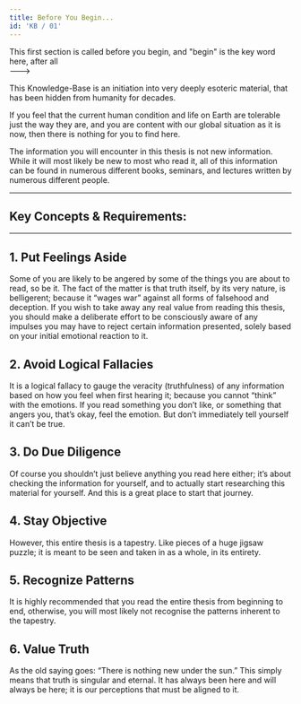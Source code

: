 ```yaml
---
title: Before You Begin...
id: 'KB / 01'
---
```


This first section is called before you begin, and "begin" is the key word here, after all  
--->

<span class="desc">This Knowledge-Base is an initiation into very deeply esoteric material, that has been hidden from humanity for decades.</span>

If you feel that the current human condition and life on Earth are tolerable just the way they are, and you are content with our global situation as it is now, then there is nothing for you to find here. 

The information you will encounter in this thesis is not new information. While it will most likely be new to most who read it, all of this information can be found in numerous different books, seminars, and lectures written by numerous different people.


<hr class="border-b">

## Key Concepts & Requirements:

<hr class="my-8 border-b-4">

## 1. Put Feelings Aside

Some of you are likely to be angered by some of the things you are about to read, so be it. The fact of the matter is that truth itself, by its very nature, is belligerent; because it “wages war” against all forms of falsehood and deception. If you wish to take away any real value from reading this thesis, you should make a deliberate effort to be consciously aware of any impulses you may have to reject certain information presented, solely based on your initial emotional reaction to it.

## 2. Avoid Logical Fallacies

It is a logical fallacy to gauge the veracity (truthfulness) of any information based on how you feel when first hearing it; because you cannot “think” with the emotions. If you read something you don’t like, or something that angers you, that’s okay, feel the emotion.
But don’t immediately tell yourself it can’t be true.

## 3. Do Due Diligence

Of course you shouldn’t just believe anything you read here either; it’s about checking the information for yourself, and to actually start researching this material for yourself.
And this is a great place to start that journey.

## 4. Stay Objective

However, this entire thesis is a tapestry. Like pieces of a huge jigsaw puzzle; it is meant to be seen and taken in as a whole, in its entirety.

## 5. Recognize Patterns

It is highly recommended that you read the entire thesis from beginning to end, otherwise, you will most likely not recognise the patterns inherent to the tapestry.

## 6. Value Truth
As the old saying goes: “There is nothing new under the sun.” This simply means that truth is singular and eternal. It has always been here and will always be here; it is our perceptions that must be aligned to it.
